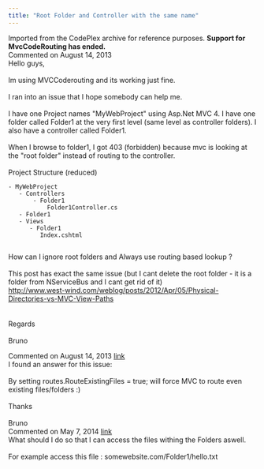 ```yaml
---
title: "Root Folder and Controller with the same name"
---
```

<div class="note">
   Imported from the CodePlex archive for reference purposes. <b>Support for MvcCodeRouting has ended.</b></div>
<div id="post1080557" class="discussion-comment op">
   <div class="discussion-header">Commented on 
      <time datetime="2013-08-14T07:21:17.133-07:00" title="2013-08-14T07:21:17.133-07:00">August 14, 2013</time>
   </div>
   <div class="discussion-message">Hello guys,<br />
<br />
Im using MVCCoderouting and its working just fine.<br />
<br />
I ran into an issue that I hope somebody can help me.<br />
<br />
I have one Project names &quot;MyWebProject&quot; using Asp.Net MVC 4. I have one folder called Folder1 at the very first level (same level as controller folders). I also have a controller called Folder1.<br />
<br />
When I browse to folder1, I got 403 (forbidden) because mvc is looking at the &quot;root folder&quot; instead of routing to the controller.<br />
<br />
Project Structure (reduced)<br />
<pre><code>- MyWebProject
   - Controllers
       - Folder1
           Folder1Controller.cs
   - Folder1
   - Views
      - Folder1
         Index.cshtml
  </code></pre>

How can I ignore root folders and Always use routing based lookup ?<br />
<br />
This post has exact the same issue (but I cant delete the root folder - it is a folder from NServiceBus and I cant get rid of it)<br />
<a href="http://www.west-wind.com/weblog/posts/2012/Apr/05/Physical-Directories-vs-MVC-View-Paths" rel="nofollow">http://www.west-wind.com/weblog/posts/2012/Apr/05/Physical-Directories-vs-MVC-View-Paths</a><br />
<br />
<br />
Regards<br />
<br />
Bruno<br />
</div>
</div>
<div id="post1080582" class="discussion-comment marked-as-answer">
   <div class="discussion-header">Commented on 
      <time datetime="2013-08-14T07:56:40.427-07:00" title="2013-08-14T07:56:40.427-07:00">August 14, 2013</time> <a href="#post1080582" class="post-link">link</a></div>
   <div class="discussion-message">I found an answer for this issue:<br />
<br />
By setting routes.RouteExistingFiles = true; will force MVC to route even existing files/folders :)<br />
<br />
Thanks <br />
<br />
Bruno<br />
</div>
</div>
<div id="post1242465" class="discussion-comment">
   <div class="discussion-header">Commented on 
      <time datetime="2014-05-07T02:54:36.98-07:00" title="2014-05-07T02:54:36.98-07:00">May 7, 2014</time> <a href="#post1242465" class="post-link">link</a></div>
   <div class="discussion-message">What should I do so that I can access the files withing the Folders aswell.<br />
<br />
For example access this file : somewebsite.com/Folder1/hello.txt<br />
</div>
</div>